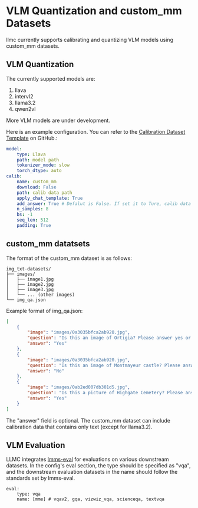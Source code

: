 # VLM Quantization and custom_mm Datasets

llmc currently supports calibrating and quantizing VLM models using custom_mm datasets.

## VLM Quantization
The currently supported models are:  
1. llava  
2. intervl2  
3. llama3.2  
4. qwen2vl  

More VLM models are under development.

Here is an example configuration. You can refer to the [Calibration Dataset Template](https://github.com/user-attachments/files/18433608/general_custom_data_examples.zip) on GitHub.:

```yaml
model:
    type: Llava
    path: model path
    tokenizer_mode: slow
    torch_dtype: auto
calib:
    name: custom_mm
    download: False
    path: calib data path
    apply_chat_template: True
    add_answer: True # Defalut is False. If set it to Ture, calib data will add answers.
    n_samples: 8
    bs: -1
    seq_len: 512
    padding: True
```

## custom_mm datatsets
The format of the custom_mm dataset is as follows:
```
img_txt-datasets/
├── images/
│   ├── image1.jpg
│   ├── image2.jpg
│   ├── image3.jpg
│   └── ... (other images)
└── img_qa.json
```

Example format of img_qa.json:
```json
[
    {
        "image": "images/0a3035bfca2ab920.jpg",
        "question": "Is this an image of Ortigia? Please answer yes or no.",
        "answer": "Yes"
    },
    {
        "image": "images/0a3035bfca2ab920.jpg",
        "question": "Is this an image of Montmayeur castle? Please answer yes or no.",
        "answer": "No"
    },
    {
        "image": "images/0ab2ed007db301d5.jpg",
        "question": "Is this a picture of Highgate Cemetery? Please answer yes or no.",
        "answer": "Yes"
    }
]
```
The "answer" field is optional.
The custom_mm dataset can include calibration data that contains only text (except for llama3.2).

## VLM Evaluation

LLMC integrates [lmms-eval](https://github.com/EvolvingLMMs-Lab/lmms-eval) for evaluations on various downstream datasets. In the config's eval section, the type should be specified as "vqa", and the downstream evaluation datasets in the name should follow the standards set by lmms-eval.

```
eval:
    type: vqa
    name: [mme] # vqav2, gqa, vizwiz_vqa, scienceqa, textvqa
```
